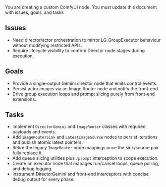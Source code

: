 You are creating a custom ComfyUI node. You must update this document with issues, goals, and tasks

## Issues
- Need director/actor orchestration to mirror LG_GroupExecutor behaviour without modifying restricted APIs.
- Require lifecycle visibility to confirm Director node stages during execution.

## Goals
- Provide a single-output Gemini director node that emits control events.
- Persist actor images via an Image Router node and notify the front-end.
- Drive group execution loops and prompt slicing purely from front-end extensions.

## Tasks
- Implement `DirectorGemini` and `ImageRouter` classes with required payloads and events.
- Add `ImageRouterSink` and `LatestImageSource` nodes to persist iterations and publish atomic latest pointers.
- Retire the legacy `ImageRouter` node mappings once the sink/source pair fully replace it.
- Add queue slicing utilities plus `/prompt` interception to scope execution.
- Create an executor node that manages run/cancel loops, queue polling, and debug logging.
- Instrument DirectorGemini and front-end interceptors with concise debug output for every phase.
